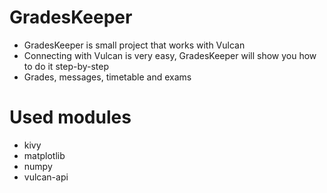 # GradesKeeper
 - GradesKeeper is small project that works with Vulcan
 - Connecting with Vulcan is very easy, GradesKeeper will show you how to do it step-by-step
 - Grades, messages, timetable and exams
# Used modules
- kivy
- matplotlib
- numpy
- vulcan-api
